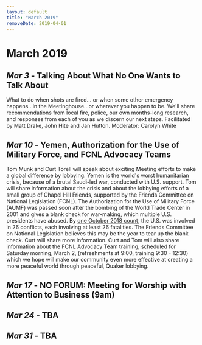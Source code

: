 ```yaml
---
layout: default
title: "March 2019"
removeDate: 2019-04-01
---
```

# March 2019

## _Mar 3_ - Talking About What No One Wants to Talk About

What to do when shots are fired… or when some other emergency happens...in the
Meetinghouse...or wherever you happen to be. We'll share recommendations from
local fire, police, our own months-long research, and responses from each of you
as we discern our next steps. Facilitated by Matt Drake, John Hite and Jan
Hutton. Moderator: Carolyn White

## _Mar 10_ - Yemen, Authorization for the Use of Military Force, and FCNL Advocacy Teams

Tom Munk and Curt Torell will speak about exciting Meeting efforts to make a
global difference by lobbying. Yemen is the world's worst humanitarian crisis,
because of a brutal Saudi-led war, conducted with U.S. support. Tom will share
information about the crisis and about the lobbying efforts of a small group
of Chapel Hill Friends, supported by the Friends Committee on National
Legislation (FCNL). The Authorization for the Use of Military Force (AUMF) was
passed soon after the bombing of the World Trade Center in 2001 and gives a
blank check for war-making, which multiple U.S. presidents have abused. By [one
October 2018 count](https://www.quora.com/How-many-wars-is-the-US-currently-involved-in), the U.S. was involved in 26 conflicts, each involving at
least 26 fatalities. The Friends Committee on National Legislation believes this may be the 
year to tear up the blank check. Curt will share more information. Curt and Tom 
will also share information about the FCNL Advocacy Team training, scheduled 
for Saturday morning, March 2, (refreshments at 9:00, training 9:30 - 12:30) 
which we hope will make our community even more effective at creating a more
peaceful world through peaceful, Quaker lobbying.

## _Mar 17_ - NO FORUM: Meeting for Worship with Attention to Business (9am)

## _Mar 24_ - TBA

## _Mar 31_ - TBA

